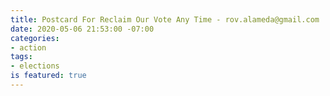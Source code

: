 ```yaml
---
title: Postcard For Reclaim Our Vote Any Time - rov.alameda@gmail.com
date: 2020-05-06 21:53:00 -07:00
categories:
- action
tags:
- elections
is featured: true
---
```


